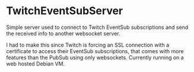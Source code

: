 # TwitchEventSubServer
Simple server used to connect to Twitch EventSub subscriptions and send the received info to another websocket server.

I had to make this since Twitch is forcing an SSL connection with a certificate to access their EventSub subscriptions, that comes with more features than the PubSub using only websockets.
Currently running on a web hosted Debian VM.